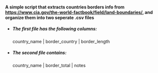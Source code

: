 #### A simple script that extracts countries borders info from https://www.cia.gov/the-world-factbook/field/land-boundaries/, and organize them into two seperate .csv files

- ##### The first file has the following columns:  
  country_name | border_country | border_length  

- ##### The second file contains:  
  country_name | border_total | notes
